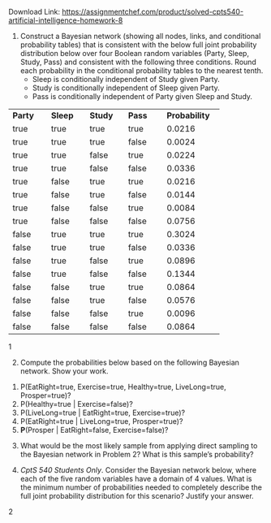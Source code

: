 Download Link: https://assignmentchef.com/product/solved-cpts540-artificial-intelligence-homework-8
<br>






<ol>

 <li>Construct a Bayesian network (showing all nodes, links, and conditional probability tables) that is consistent with the below full joint probability distribution below over four Boolean random variables (Party, Sleep, Study, Pass) and consistent with the following three conditions. Round each probability in the conditional probability tables to the nearest tenth.

  <ul>

   <li>Sleep is conditionally independent of Study given Party.</li>

   <li>Study is conditionally independent of Sleep given Party.</li>

   <li>Pass is conditionally independent of Party given Sleep and Study.</li>

  </ul></li>

</ol>




<table width="336">

 <tbody>

  <tr>

   <td width="60"><strong>Party </strong></td>

   <td width="60"><strong>Sleep </strong></td>

   <td width="60"><strong>Study </strong></td>

   <td width="60"><strong>Pass </strong></td>

   <td width="96"><strong>Probability </strong></td>

  </tr>

  <tr>

   <td width="60">true</td>

   <td width="60">true</td>

   <td width="60">true</td>

   <td width="60">true</td>

   <td width="96">0.0216</td>

  </tr>

  <tr>

   <td width="60">true</td>

   <td width="60">true</td>

   <td width="60">true</td>

   <td width="60">false</td>

   <td width="96">0.0024</td>

  </tr>

  <tr>

   <td width="60">true</td>

   <td width="60">true</td>

   <td width="60">false</td>

   <td width="60">true</td>

   <td width="96">0.0224</td>

  </tr>

  <tr>

   <td width="60">true</td>

   <td width="60">true</td>

   <td width="60">false</td>

   <td width="60">false</td>

   <td width="96">0.0336</td>

  </tr>

  <tr>

   <td width="60">true</td>

   <td width="60">false</td>

   <td width="60">true</td>

   <td width="60">true</td>

   <td width="96">0.0216</td>

  </tr>

  <tr>

   <td width="60">true</td>

   <td width="60">false</td>

   <td width="60">true</td>

   <td width="60">false</td>

   <td width="96">0.0144</td>

  </tr>

  <tr>

   <td width="60">true</td>

   <td width="60">false</td>

   <td width="60">false</td>

   <td width="60">true</td>

   <td width="96">0.0084</td>

  </tr>

  <tr>

   <td width="60">true</td>

   <td width="60">false</td>

   <td width="60">false</td>

   <td width="60">false</td>

   <td width="96">0.0756</td>

  </tr>

  <tr>

   <td width="60">false</td>

   <td width="60">true</td>

   <td width="60">true</td>

   <td width="60">true</td>

   <td width="96">0.3024</td>

  </tr>

  <tr>

   <td width="60">false</td>

   <td width="60">true</td>

   <td width="60">true</td>

   <td width="60">false</td>

   <td width="96">0.0336</td>

  </tr>

  <tr>

   <td width="60">false</td>

   <td width="60">true</td>

   <td width="60">false</td>

   <td width="60">true</td>

   <td width="96">0.0896</td>

  </tr>

  <tr>

   <td width="60">false</td>

   <td width="60">true</td>

   <td width="60">false</td>

   <td width="60">false</td>

   <td width="96">0.1344</td>

  </tr>

  <tr>

   <td width="60">false</td>

   <td width="60">false</td>

   <td width="60">true</td>

   <td width="60">true</td>

   <td width="96">0.0864</td>

  </tr>

  <tr>

   <td width="60">false</td>

   <td width="60">false</td>

   <td width="60">true</td>

   <td width="60">false</td>

   <td width="96">0.0576</td>

  </tr>

  <tr>

   <td width="60">false</td>

   <td width="60">false</td>

   <td width="60">false</td>

   <td width="60">true</td>

   <td width="96">0.0096</td>

  </tr>

  <tr>

   <td width="60">false</td>

   <td width="60">false</td>

   <td width="60">false</td>

   <td width="60">false</td>

   <td width="96">0.0864</td>

  </tr>

 </tbody>

</table>










1

<ol start="2">

 <li>Compute the probabilities below based on the following Bayesian network. Show your work.</li>

</ol>







<ol>

 <li>P(EatRight=true, Exercise=true, Healthy=true, LiveLong=true, Prosper=true)?</li>

 <li>P(Healthy=true | Exercise=false)?</li>

 <li>P(LiveLong=true | EatRight=true, Exercise=true)?</li>

 <li>P(EatRight=true | LiveLong=true, Prosper=true)?</li>

 <li><strong>P</strong>(Prosper | EatRight=false, Exercise=false)?</li>

</ol>




<ol start="3">

 <li>What would be the most likely sample from applying direct sampling to the Bayesian network in Problem 2? What is this sample’s probability?</li>

</ol>




<ol start="4">

 <li><em>CptS 540 Students Only</em>. Consider the Bayesian network below, where each of the five random variables have a domain of 4 values. What is the minimum number of probabilities needed to completely describe the full joint probability distribution for this scenario? Justify your answer.</li>

</ol>










2